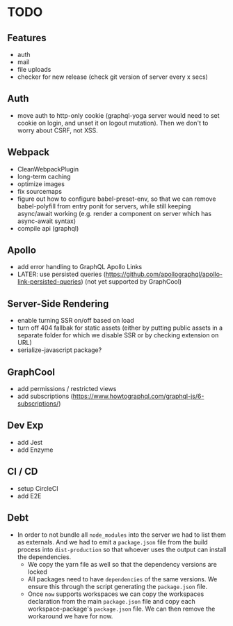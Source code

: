 # TODO

## Features

* auth
* mail
* file uploads
* checker for new release (check git version of server every x secs)

## Auth

* move auth to http-only cookie (graphql-yoga server would need to set cookie on login, and unset it on logout mutation). Then we don't to worry about CSRF, not XSS.

## Webpack

* CleanWebpackPlugin
* long-term caching
* optimize images
* fix sourcemaps
* figure out how to configure babel-preset-env, so that we can remove babel-polyfill from entry ponit for servers, while still keeping async/await working (e.g. render a component on server which has async-await syntax)
* compile api (graphql)

## Apollo

* add error handling to GraphQL Apollo Links
* LATER: use persisted queries (https://github.com/apollographql/apollo-link-persisted-queries) (not yet supported by GraphCool)

## Server-Side Rendering

* enable turning SSR on/off based on load
* turn off 404 fallbak for static assets (either by putting public assets in a separate folder for which we disable SSR or by checking extension on URL)
* serialize-javascript package?

## GraphCool

* add permissions / restricted views
* add subscriptions (https://www.howtographql.com/graphql-js/6-subscriptions/)

## Dev Exp

* add Jest
* add Enzyme

## CI / CD

* setup CircleCI
* add E2E

## Debt

* In order to not bundle all `node_modules` into the server we had to list them as externals. And we had to emit a `package.json` file from the build process into `dist-production` so that whoever uses the output can install the dependencies.
  * We copy the yarn file as well so that the dependency versions are locked
  * All packages need to have `dependencies` of the same versions. We ensure this through the script generating the `package.json` file.
  * Once `now` supports workspaces we can copy the workspaces declaration from the main `package.json` file and copy each workspace-package's `package.json` file. We can then remove the workaround we have for now.
